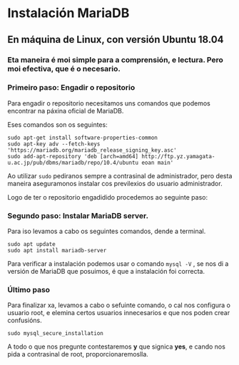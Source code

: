 # Instalación MariaDB
## En máquina de Linux, con versión Ubuntu 18.04
### Eta maneira é moi simple para a comprensión, e lectura. Pero moi efectiva, que é o necesario.

### Primeiro paso: Engadir o repositorio

Para engadir o repositorio necesitamos uns comandos que podemos encontrar na páxina oficial de MariaDB.

Eses comandos son os seguintes:

```
sudo apt-get install software-properties-common
sudo apt-key adv --fetch-keys 'https://mariadb.org/mariadb_release_signing_key.asc'
sudo add-apt-repository 'deb [arch=amd64] http://ftp.yz.yamagata-u.ac.jp/pub/dbms/mariadb/repo/10.4/ubuntu eoan main'
```

Ao utilizar ```sudo``` pediranos sempre a contrasinal de administrador, pero desta maneira aseguramonos instalar cos previlexios do usuario administrador.

Logo de ter o repositorio engadidido procedemos ao seguinte paso:

### Segundo paso: Instalar MariaDB server.

Para iso levamos a cabo os seguintes comandos, dende a terminal.

```
sudo apt update
sudo apt install mariadb-server
```

Para verificar a instalación podemos usar o comando ```mysql -V``` , se nos di a versión de MariaDB que posuimos, é que a instalación foi correcta.

### Último paso

Para finalizar xa, levamos a cabo o sefuinte comando, o cal nos configura o usuario root, e elemina certos usuarios innecesarios e que nos poden crear confusións.

```
sudo mysql_secure_installation
```

A todo o que nos pregunte contestaremos **y** que signica **yes**, e cando nos pida a contrasinal de root, proporcionaremoslla.

